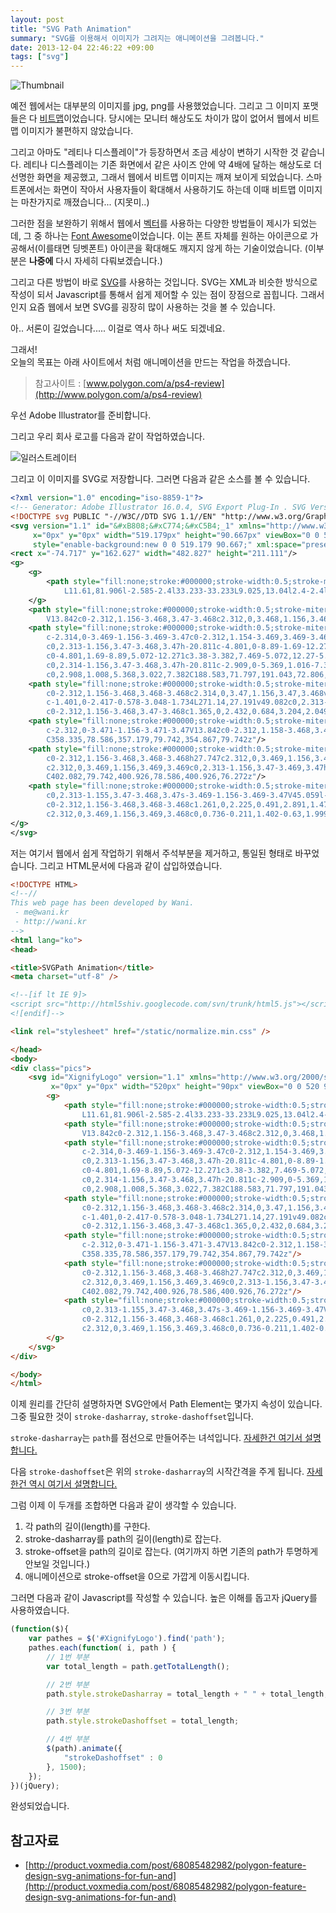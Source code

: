 ```yaml
---
layout: post
title: "SVG Path Animation"
summary: "SVG를 이용해서 이미지가 그려지는 애니메이션을 그려봅니다."
date: 2013-12-04 22:46:22 +09:00
tags: ["svg"]
---
```


![Thumbnail](/images/dev/frontend/svg-path-animation.gif)

예전 웹에서는 대부분의 이미지를 jpg, png를 사용했었습니다. 그리고 그 이미지 포맷들은 다 [비트맵](http://ko.wikipedia.org/wiki/%EB%B9%84%ED%8A%B8%EB%A7%B5)이었습니다. 당시에는 모니터 해상도도 차이가 많이 없어서 웹에서 비트맵 이미지가 불편하지 않았습니다.

그리고 아마도 "레티나 디스플레이"가 등장하면서 조금 세상이 변하기 시작한 것 같습니다. 레티나 디스플레이는 기존 화면에서 같은 사이즈 안에 약 4배에 달하는 해상도로 더 선명한 화면을 제공했고, 그래서 웹에서 비트맵 이미지는 깨져 보이게 되었습니다. 스마트폰에서는 화면이 작아서 사용자들이 확대해서 사용하기도 하는데 이때 비트맵 이미지는 마찬가지로 깨졌습니다... (지못미..)

그러한 점을 보완하기 위해서 웹에서 [벡터](http://ko.wikipedia.org/wiki/%EB%B2%A1%ED%84%B0_%EA%B7%B8%EB%9E%98%ED%94%BD%EC%8A%A4)를 사용하는 다양한 방법들이 제시가 되었는데, 그 중 하나는 [Font Awesome](http://fontawesome.io)이었습니다. 이는 폰트 자체를 원하는 아이콘으로 가공해서(이를태면 딩벳폰트) 아이콘을 확대해도 깨지지 않게 하는 기술이었습니다. (이부분은 **나중에** 다시 자세히 다뤄보겠습니다.)

그리고 다른 방법이 바로 [SVG](http://ko.wikipedia.org/wiki/SVG)를 사용하는 것입니다. SVG는 XML과 비슷한 방식으로 작성이 되서 Javascript를 통해서 쉽게 제어할 수 있는 점이 장점으로 꼽힙니다. 그래서인지 요즘 웹에서 보면 SVG를 굉장히 많이 사용하는 것을 볼 수 있습니다.

아.. 서론이 길었습니다..... 이걸로 역사 하나 써도 되겠네요.


그래서!  
오늘의 목표는 아래 사이트에서 처럼 애니메이션을 만드는 작업을 하겠습니다.

> 참고사이트 : [www.polygon.com/a/ps4-review](http://www.polygon.com/a/ps4-review)

우선 Adobe Illustrator를 준비합니다.

그리고 우리 회사 로고를 다음과 같이 작업하였습니다.

![일러스트레이터](/images/dev/frontend/svg-path-animation-logo.png)

그리고 이 이미지를 SVG로 저장합니다. 그러면 다음과 같은 소스를 볼 수 있습니다.

```xml
<?xml version="1.0" encoding="iso-8859-1"?>
<!-- Generator: Adobe Illustrator 16.0.4, SVG Export Plug-In . SVG Version: 6.00 Build 0)  -->
<!DOCTYPE svg PUBLIC "-//W3C//DTD SVG 1.1//EN" "http://www.w3.org/Graphics/SVG/1.1/DTD/svg11.dtd">
<svg version="1.1" id="&#xB808;&#xC774;&#xC5B4;_1" xmlns="http://www.w3.org/2000/svg" xmlns:xlink="http://www.w3.org/1999/xlink"
	 x="0px" y="0px" width="519.179px" height="90.667px" viewBox="0 0 519.179 90.667"
	 style="enable-background:new 0 0 519.179 90.667;" xml:space="preserve">
<rect x="-74.717" y="162.627" width="482.827" height="211.111"/>
<g>
	<g>
		<path style="fill:none;stroke:#000000;stroke-width:0.5;stroke-miterlimit:10;" d="M80.292,79.506l-2.584,2.4L44.659,48.858
			L11.61,81.906l-2.585-2.4l33.233-33.233L9.025,13.04l2.4-2.4l33.233,33.233L77.892,10.64l2.4,2.4L47.059,46.273L80.292,79.506z"/>
	</g>
	<path style="fill:none;stroke:#000000;stroke-width:0.5;stroke-miterlimit:10;" d="M129.181,79.742c-2.313,0-3.47-1.156-3.47-3.47
		V13.842c0-2.312,1.156-3.468,3.47-3.468c2.312,0,3.468,1.156,3.468,3.468v62.431C132.649,78.586,131.494,79.742,129.181,79.742z"/>
	<path style="fill:none;stroke:#000000;stroke-width:0.5;stroke-miterlimit:10;" d="M193.952,72.806h17.34V45.059h-6.935
		c-2.314,0-3.469-1.156-3.469-3.47c0-2.312,1.154-3.469,3.469-3.469h10.405c2.312,0,3.468,1.156,3.468,3.469v34.684
		c0,2.313-1.156,3.47-3.468,3.47h-20.811c-4.801,0-8.89-1.69-12.27-5.072c-3.382-3.38-5.072-7.471-5.072-12.27V27.717
		c0-4.801,1.69-8.89,5.072-12.271c3.38-3.382,7.469-5.072,12.27-5.072h20.811c2.312,0,3.468,1.156,3.468,3.468
		c0,2.314-1.156,3.47-3.468,3.47h-20.811c-2.909,0-5.369,1.016-7.384,3.047c-2.015,2.032-3.022,4.484-3.022,7.357V62.4
		c0,2.908,1.008,5.368,3.022,7.382C188.583,71.797,191.043,72.806,193.952,72.806z"/>
	<path style="fill:none;stroke:#000000;stroke-width:0.5;stroke-miterlimit:10;" d="M298.887,62.873V13.842
		c0-2.312,1.156-3.468,3.468-3.468c2.314,0,3.47,1.156,3.47,3.468v62.431c0,2.313-1.155,3.47-3.47,3.47
		c-1.401,0-2.417-0.578-3.048-1.734L271.14,27.191v49.082c0,2.313-1.154,3.47-3.467,3.47c-2.313,0-3.47-1.156-3.47-3.47V13.842
		c0-2.312,1.156-3.468,3.47-3.468c1.365,0,2.432,0.684,3.204,2.049L298.887,62.873z"/>
	<path style="fill:none;stroke:#000000;stroke-width:0.5;stroke-miterlimit:10;" d="M354.867,79.742
		c-2.312,0-3.471-1.156-3.471-3.47V13.842c0-2.312,1.158-3.468,3.471-3.468c2.312,0,3.468,1.156,3.468,3.468v62.431
		C358.335,78.586,357.179,79.742,354.867,79.742z"/>
	<path style="fill:none;stroke:#000000;stroke-width:0.5;stroke-miterlimit:10;" d="M400.926,76.272V13.842
		c0-2.312,1.156-3.468,3.468-3.468h27.747c2.312,0,3.469,1.156,3.469,3.468c0,2.314-1.156,3.47-3.469,3.47h-24.278V38.12h24.278
		c2.312,0,3.469,1.156,3.469,3.469c0,2.313-1.156,3.47-3.469,3.47h-24.278v31.214c0,2.313-1.156,3.47-3.469,3.47
		C402.082,79.742,400.926,78.586,400.926,76.272z"/>
	<path style="fill:none;stroke:#000000;stroke-width:0.5;stroke-miterlimit:10;" d="M489.975,45.059v31.214
		c0,2.313-1.155,3.47-3.468,3.47s-3.469-1.156-3.469-3.47V45.059l-20.18-29.218c-0.419-0.597-0.63-1.263-0.63-1.999
		c0-2.312,1.156-3.468,3.468-3.468c1.261,0,2.225,0.491,2.891,1.473l17.92,26.064l17.92-26.064c0.666-0.981,1.628-1.473,2.89-1.473
		c2.312,0,3.469,1.156,3.469,3.468c0,0.736-0.211,1.402-0.63,1.999L489.975,45.059z"/>
</g>
</svg>
```

저는 여기서 웹에서 쉽게 작업하기 위해서 주석부분을 제거하고, 통일된 형태로 바꾸었습니다. 그리고 HTML문서에 다음과 같이 삽입하였습니다.


```html
<!DOCTYPE HTML>
<!--//
This web page has been developed by Wani.
 - me@wani.kr
 - http://wani.kr
-->
<html lang="ko">
<head>

<title>SVGPath Animation</title>
<meta charset="utf-8" />

<!--[if lt IE 9]>
<script src="http://html5shiv.googlecode.com/svn/trunk/html5.js"></script>
<![endif]-->

<link rel="stylesheet" href="/static/normalize.min.css" />

</head>
<body>
<div class="pics">
	<svg id="XignifyLogo" version="1.1" xmlns="http://www.w3.org/2000/svg" xmlns:xlink="http://www.w3.org/1999/xlink"
		 x="0px" y="0px" width="520px" height="90px" viewBox="0 0 520 90" xml:space="preserve">
		<g>
			<path style="fill:none;stroke:#000000;stroke-width:0.5;stroke-miterlimit:10;" d="M80.292,79.506l-2.584,2.4L44.659,48.858
				L11.61,81.906l-2.585-2.4l33.233-33.233L9.025,13.04l2.4-2.4l33.233,33.233L77.892,10.64l2.4,2.4L47.059,46.273L80.292,79.506z"/>
			<path style="fill:none;stroke:#000000;stroke-width:0.5;stroke-miterlimit:10;" d="M129.181,79.742c-2.313,0-3.47-1.156-3.47-3.47
				V13.842c0-2.312,1.156-3.468,3.47-3.468c2.312,0,3.468,1.156,3.468,3.468v62.431C132.649,78.586,131.494,79.742,129.181,79.742z"/>
			<path style="fill:none;stroke:#000000;stroke-width:0.5;stroke-miterlimit:10;" d="M193.952,72.806h17.34V45.059h-6.935
				c-2.314,0-3.469-1.156-3.469-3.47c0-2.312,1.154-3.469,3.469-3.469h10.405c2.312,0,3.468,1.156,3.468,3.469v34.684
				c0,2.313-1.156,3.47-3.468,3.47h-20.811c-4.801,0-8.89-1.69-12.27-5.072c-3.382-3.38-5.072-7.471-5.072-12.27V27.717
				c0-4.801,1.69-8.89,5.072-12.271c3.38-3.382,7.469-5.072,12.27-5.072h20.811c2.312,0,3.468,1.156,3.468,3.468
				c0,2.314-1.156,3.47-3.468,3.47h-20.811c-2.909,0-5.369,1.016-7.384,3.047c-2.015,2.032-3.022,4.484-3.022,7.357V62.4
				c0,2.908,1.008,5.368,3.022,7.382C188.583,71.797,191.043,72.806,193.952,72.806z"/>
			<path style="fill:none;stroke:#000000;stroke-width:0.5;stroke-miterlimit:10;" d="M298.887,62.873V13.842
				c0-2.312,1.156-3.468,3.468-3.468c2.314,0,3.47,1.156,3.47,3.468v62.431c0,2.313-1.155,3.47-3.47,3.47
				c-1.401,0-2.417-0.578-3.048-1.734L271.14,27.191v49.082c0,2.313-1.154,3.47-3.467,3.47c-2.313,0-3.47-1.156-3.47-3.47V13.842
				c0-2.312,1.156-3.468,3.47-3.468c1.365,0,2.432,0.684,3.204,2.049L298.887,62.873z"/>
			<path style="fill:none;stroke:#000000;stroke-width:0.5;stroke-miterlimit:10;" d="M354.867,79.742
				c-2.312,0-3.471-1.156-3.471-3.47V13.842c0-2.312,1.158-3.468,3.471-3.468c2.312,0,3.468,1.156,3.468,3.468v62.431
				C358.335,78.586,357.179,79.742,354.867,79.742z"/>
			<path style="fill:none;stroke:#000000;stroke-width:0.5;stroke-miterlimit:10;" d="M400.926,76.272V13.842
				c0-2.312,1.156-3.468,3.468-3.468h27.747c2.312,0,3.469,1.156,3.469,3.468c0,2.314-1.156,3.47-3.469,3.47h-24.278V38.12h24.278
				c2.312,0,3.469,1.156,3.469,3.469c0,2.313-1.156,3.47-3.469,3.47h-24.278v31.214c0,2.313-1.156,3.47-3.469,3.47
				C402.082,79.742,400.926,78.586,400.926,76.272z"/>
			<path style="fill:none;stroke:#000000;stroke-width:0.5;stroke-miterlimit:10;" d="M489.975,45.059v31.214
				c0,2.313-1.155,3.47-3.468,3.47s-3.469-1.156-3.469-3.47V45.059l-20.18-29.218c-0.419-0.597-0.63-1.263-0.63-1.999
				c0-2.312,1.156-3.468,3.468-3.468c1.261,0,2.225,0.491,2.891,1.473l17.92,26.064l17.92-26.064c0.666-0.981,1.628-1.473,2.89-1.473
				c2.312,0,3.469,1.156,3.469,3.468c0,0.736-0.211,1.402-0.63,1.999L489.975,45.059z"/>
		</g>
	</svg>
</div>

</body>
</html>
```

이제 원리를 간단히 설명하자면 SVG안에서 Path Element는 몇가지 속성이 있습니다. 그중 필요한 것이 `stroke-dasharray`, `stroke-dashoffset`입니다.

`stroke-dasharray`는 `path`를 점선으로 만들어주는 녀석입니다.
[자세한건 여기서 설명합니다.](http://www.carto.net/svg/samples/stroking.shtml#dashArray)

다음 `stroke-dashoffset`은 위의 `stroke-dasharray`의 시작간격을 주게 됩니다. [자세한건 역시 여기서 설명합니다.](http://www.carto.net/svg/samples/stroking.shtml#dashOffset)

그럼 이제 이 두개를 조합하면 다음과 같이 생각할 수 있습니다.

1. 각 path의 길이(length)를 구한다.
2. stroke-dasharray를 path의 길이(length)로 잡는다.
3. stroke-offset을 path의 길이로 잡는다. (여기까지 하면 기존의 path가 투명하게 안보일 것입니다.)
4. 애니메이션으로 stroke-offset을 0으로 가깝게 이동시킵니다.

그러면 다음과 같이 Javascript를 작성할 수 있습니다. 높은 이해를 돕고자 jQuery를 사용하였습니다.

```javascript
(function($){
    var pathes = $('#XignifyLogo').find('path');
    pathes.each(function( i, path ) {
        // 1번 부분
        var total_length = path.getTotalLength();

        // 2번 부분
        path.style.strokeDasharray = total_length + " " + total_length;

        // 3번 부분
        path.style.strokeDashoffset = total_length;

        // 4번 부분
        $(path).animate({
            "strokeDashoffset" : 0
        }, 1500);
    });
})(jQuery);
```

완성되었습니다.

<script async src="//jsfiddle.net/wan2land/12mboLwn/embed/js,html,result/dark"></script>

## 참고자료

- [http://product.voxmedia.com/post/68085482982/polygon-feature-design-svg-animations-for-fun-and](http://product.voxmedia.com/post/68085482982/polygon-feature-design-svg-animations-for-fun-and)
